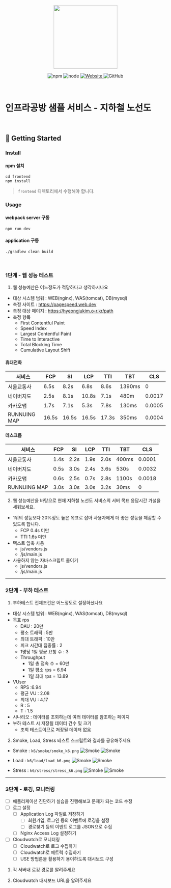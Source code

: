 <p align="center">
    <img width="200px;" src="https://raw.githubusercontent.com/woowacourse/atdd-subway-admin-frontend/master/images/main_logo.png"/>
</p>
<p align="center">
  <img alt="npm" src="https://img.shields.io/badge/npm-%3E%3D%205.5.0-blue">
  <img alt="node" src="https://img.shields.io/badge/node-%3E%3D%209.3.0-blue">
  <a href="https://edu.nextstep.camp/c/R89PYi5H" alt="nextstep atdd">
    <img alt="Website" src="https://img.shields.io/website?url=https%3A%2F%2Fedu.nextstep.camp%2Fc%2FR89PYi5H">
  </a>
  <img alt="GitHub" src="https://img.shields.io/github/license/next-step/atdd-subway-service">
</p>

<br>

# 인프라공방 샘플 서비스 - 지하철 노선도

<br>

## 🚀 Getting Started

### Install
#### npm 설치
```
cd frontend
npm install
```
> `frontend` 디렉토리에서 수행해야 합니다.

### Usage
#### webpack server 구동
```
npm run dev
```
#### application 구동
```
./gradlew clean build
```
<br>


### 1단계 - 웹 성능 테스트
1. 웹 성능예산은 어느정도가 적당하다고 생각하시나요
- 대상 시스템 범워 : WEB(nginx), WAS(tomcat), DB(mysql)
- 측정 사이트 : https://pagespeed.web.dev
- 측정 대상 페이지 : https://hyeongjukim.o-r.kr/path
- 측정 항목
    - First Contentful Paint
    - Speed Index
    - Largest Contentful Paint
    - Time to Interactive
    - Total Blocking Time
    - Cumulative Layout Shift

#### 휴대전화

| 서비스          | FCP   | SI    | LCP   | TTI   | TBT    | CLS    |
|---------------|-------|-------|-------|-------|--------|--------|
| 서울교통사         | 6.5s  | 8.2s  | 6.8s  | 8.6s  | 1390ms | 0      |
| 네이버지도         | 2.5s  | 8.1s  | 10.8s | 7.1s  | 480m   | 0.0017 |
| 카카오맵          | 1.7s  | 7.1s  | 5.3s  | 7.8s  | 130ms  | 0.0005 |
| RUNNUING MAP  | 16.5s | 16.5s | 16.5s | 17.3s | 350ms  | 0.0004 |

#### 데스크톱
| 서비스          | FCP  | SI   | LCP  | TTI  | TBT   | CLS    |
|--------------|------|------|------|------|-------|--------|
| 서울교통사        | 1.4s | 2.2s | 1.9s | 2.0s | 400ms | 0.0001 |
| 네이버지도        | 0.5s | 3.0s | 2.4s | 3.6s | 530s  | 0.0032 |
| 카카오맵         | 0.6s | 2.5s | 0.7s | 2.8s | 1100s | 0.0018 |
| RUNNUING MAP | 3.0s | 3.0s | 3.0s | 3.2s | 30ms  | 0      |

2. 웹 성능예산을 바탕으로 현재 지하철 노선도 서비스의 서버 목표 응답시간 가설을 세워보세요.
- 1위의 성능보다 20%정도 높은 목표로 잡아 사용자에게 더 좋은 성능을 체감할 수 있도록 합니다.
    - FCP 0.4s 미만
    - TTI 1.6s 미만
- 텍스트 압축 사용
    - js/vendors.js
    - /js/main.js
- 사용하지 않는 자바스크립트 줄이기
    - js/vendors.js
    - /js/main.js

---

### 2단계 - 부하 테스트
1. 부하테스트 전제조건은 어느정도로 설정하셨나요
- 대상 시스템 범워 : WEB(nginx), WAS(tomcat), DB(mysql)
- 목표 rps
  - DAU : 20만
  - 평소 트래픽 : 5만
  - 최대 트래픽 : 10만
  - 피크 시간대 집중률 : 2 
  - 1명당 1일 평균 요청 수 : 3
  - Throughput
    - 1일 총 접속 수 = 60만
    - 1일 평소 rps = 6.94
    - 1일 최대 rps = 13.89
- VUser
  - RPS :6.94 
  - 평균 VU : 2.08
  - 최대 VU : 4.17
  - R : 5
  - T : 1.5
- 시나리오 : 데이터를 조회하는데 여러 데이터를 참조하는 페이지
- 부하 테스트 시 저장될 데이터 건수 및 크기
  - 조회 테스트이므로 저장될 데이터 없음

2. Smoke, Load, Stress 테스트 스크립트와 결과를 공유해주세요

- Smoke : `k6/smoke/smoke_k6.png`
![Smoke](k6/smoke/smoke_k6.png)
![Smoke](k6/smoke/smoke_grafana.png)

- Load : `k6/load/load_k6.png`
![Smoke](k6/load/load_k6.png)
![Smoke](k6/load/load_grafana.png)

- Stress : `k6/stress/stress_k6.png`
![Smoke](k6/stress/stress_k6.png)
![Smoke](k6/stress/stress_grafana.png)

---

### 3단계 - 로깅, 모니터링
- [ ] 애플리케이션 진단하기 실습을 진행해보고 문제가 되는 코드 수정
- [ ] 로그 설정
  - [ ] Application Log 파일로 저장하기
    - [ ] 회원가입, 로그인 등의 이벤트에 로깅을 설정
    - [ ] 경로찾기 등의 이벤트 로그를 JSON으로 수집
  - [ ] Nginx Access Log 설정하기
- [ ] Cloudwatch로 모니터링
  - [ ] Cloudwatch로 로그 수집하기
  - [ ] Cloudwatch로 메트릭 수집하기
  - [ ] USE 방법론을 활용하기 용이하도록 대시보드 구성
1. 각 서버내 로깅 경로를 알려주세요

2. Cloudwatch 대시보드 URL을 알려주세요
